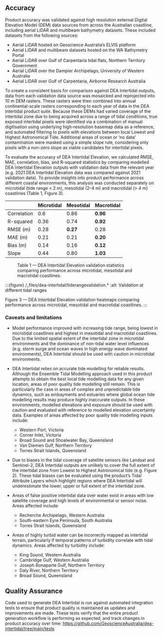 ## Accuracy

Product accuracy was validated against high resolution external Digital Elevation Model (DEM) data sources from across the Australian coastline, including aerial LiDAR and multibeam bathymetry datasets. These included datasets from the following sources: 

* Aerial LiDAR hosted on Geoscience Australia’s ELVIS platform 
* Aerial LiDAR and multibeam datasets hosted on the WA Bathymetry Portal 
* Aerial LiDAR over Gulf of Carpentaria tidal flats, Northern Territory Government 
* Aerial LiDAR over the Dampier Archipelago, University of Western Australia 
* Aerial LiDAR over Gulf of Carpentaria, Airborne Research Australia 

To create a consistent basis for comparison against DEA Intertidal outputs, data from each validation data source was mosaicked and reprojected into 10 m DEM rasters. These rasters were then combined into annual continental-scale rasters corresponding to each year of data in the DEA Intertidal product suite. Because these DEMs had varied coverage of the intertidal zone due to being acquired across a range of tidal conditions, true exposed intertidal pixels were identified via a combination of manual digitisation using underlying high-resolution basemap data as a reference, and automated filtering to pixels with elevations between local Lowest and Highest Astronomical Tide. Additional areas of ocean or ‘no data’ contamination were masked using a simple slope rule, considering only pixels with a non-zero slope as viable candidates for intertidal pixels. 

 To evaluate the accuracy of DEA Intertidal Elevation, we calculated RMSE, MAE, correlation, bias, and R-squared statistics by comparing modelled DEA Intertidal Elevation outputs with validation data from the relevant year (e.g. 2021 DEA Intertidal Elevation data was compared against 2021 validation data). To provide insights into product performance across different coastal environments, this analysis was conducted separately on microtidal (tide range &lt; 2 m), mesotidal (2&ndash;4 m) and macrotidal (&gt; 4 m) coastlines (Table 1, Figure 3). 

|             | Microtidal | Mesotidal | Macrotidal |
|-------------|------------|-----------|------------|
| Correlation | 0.6        | 0.86      | **0.96**   |
| R-squared   | 0.36       | 0.74      | **0.92**   |
| RMSE (m)    | 0.28       | **0.27**  | 0.28       |
| MAE (m)     | 0.21       | 0.21      | **0.20**   |
| Bias (m)    | 0.14       | 0.16      | **0.12**   |
| Slope       | 0.44       | 0.80      | **1.03**   |

<figure>
    <figcaption>Table 1 &mdash; DEA Intertidal Elevation validation statistics comparing performance across microtidal, mesotidal and macrotidal coastlines.</figcaption>
</figure>

:::{figure} /_files/dea-intertidal/tiderangevalidation.*
:alt: Validation at different tidal ranges

Figure 3 &mdash; DEA Intertidal Elevation validation heatmaps comparing performance across microtidal, mesotidal and macrotidal coastlines. 
:::

### Caveats and limitations

* Model performance improved with increasing tide range, being lowest in microtidal coastlines and highest in mesotidal and macrotidal coastlines. Due to the limited spatial extent of the intertidal zone in microtidal environments and the dominance of non-tidal water level influences (e.g. storm surge and ocean waves in high energy wave dominated environments), DEA Intertidal should be used with caution in microtidal environments. 

* DEA Intertidal relies on accurate tide modelling for reliable results. Although the Ensemble Tidal Modelling approach used in this product attempts to obtain the best local tide modelling data for any given location, areas of poor quality tide modelling still remain. This is particularly the case in areas of complex and unpredictable tide dynamics, such as embayments and estuaries where global ocean tide modelling results may produce highly inaccurate outputs. In these environments, modelled elevations and exposure should be used with caution and evaluated with reference to modelled elevation uncertainty data. Examples of areas affected by poor quality tide modelling inputs include: 

    * Western Port, Victoria 
    * Corner Inlet, Victoria 
    * Broad Sound and Shoalwater Bay, Queensland 
    * Van Diemen Gulf, Northern Territory 
    * Torres Strait Islands, Queensland

* Due to biases in the tidal coverage of satellite sensors like Landsat and Sentinel-2, DEA Intertidal outputs are unlikely to cover the full extent of the intertidal zone from Lowest to Highest Astronomical tide (e.g. Figure 2). These tidal biases can be evaluated using the product’s Tidal Attribute Layers which highlight regions where DEA Intertidal will underestimate the lower, upper or full extent of the intertidal zone. 

* Areas of false positive intertidal data over water exist in areas with low satellite coverage and high levels of environmental or sensor noise. Areas affected include: 

    * Recherche Archipelago, Western Australia 
    * South-eastern Eyre Peninsula, South Australia 
    * Torres Strait Islands, Queensland 

* Areas of highly turbid water can be incorrectly mapped as intertidal terrain, particularly if temporal patterns of turbidity correlate with tidal dynamics. Areas affected by turbidity include:

    * King Sound, Western Australia
    * Cambridge Gulf, Western Australia
    * Joseph Bonaparte Gulf, Northern Territory
    * Daly River, Northern Territory
    * Broad Sound, Queensland


## Quality Assurance

Code used to generate DEA Intertidal is run against automated integration tests to ensure that product quality is maintained as updates and improvements are made. These tests verify that the entire product generation workflow is performing as expected, and track changes in product accuracy over time: https://github.com/GeoscienceAustralia/dea-intertidal/tree/main/tests 
